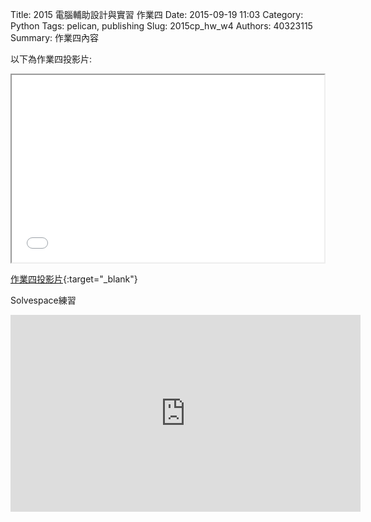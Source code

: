 Title: 2015 電腦輔助設計與實習 作業四
Date: 2015-09-19 11:03
Category: Python
Tags: pelican, publishing
Slug: 2015cp_hw_w4
Authors: 40323115
Summary: 作業四內容

以下為作業四投影片:

<iframe src="40323115_cp_w4_p.html" width="500" height="300"></iframe>

[作業四投影片](40323115_cp_w4_p.html){:target="_blank"}

Solvespace練習
<iframe width="560" height="315" src="https://www.youtube.com/embed/7KyWKhiPDFk" frameborder="0" allowfullscreen></iframe>
